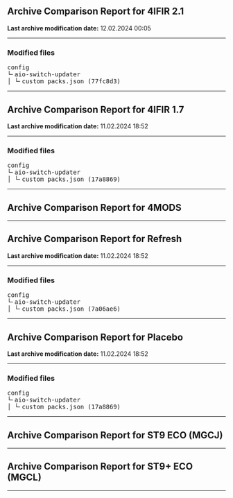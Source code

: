 <h2>Archive Comparison Report for <b>4IFIR 2.1 </b></h2><b>Last archive modification date:</b> 12.02.2024 00:05<hr>

<h3>Modified files</h3>
<pre>config
└╴aio-switch-updater
│ └╴custom_packs.json (77fc8d3)
</pre>
<hr>

<h2>Archive Comparison Report for <b>4IFIR 1.7</b></h2><b>Last archive modification date:</b> 11.02.2024 18:52<hr>

<h3>Modified files</h3>
<pre>config
└╴aio-switch-updater
│ └╴custom_packs.json (17a8869)
</pre>
<hr>

<h2>Archive Comparison Report for <b>4MODS</b></h2><hr>

<h2>Archive Comparison Report for <b>Refresh</b></h2><b>Last archive modification date:</b> 11.02.2024 18:52<hr>

<h3>Modified files</h3>
<pre>config
└╴aio-switch-updater
│ └╴custom_packs.json (7a06ae6)
</pre>
<hr>

<h2>Archive Comparison Report for <b>Placebo</b></h2><b>Last archive modification date:</b> 11.02.2024 18:52<hr>

<h3>Modified files</h3>
<pre>config
└╴aio-switch-updater
│ └╴custom_packs.json (17a8869)
</pre>
<hr>

<h2>Archive Comparison Report for <b>ST9 ECO (MGCJ)</b></h2><hr>

<h2>Archive Comparison Report for <b>ST9+ ECO (MGCL)</b></h2><hr>

